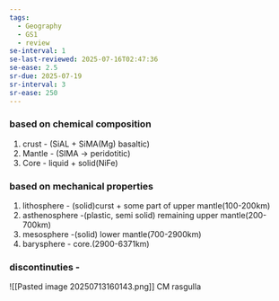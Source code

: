 ```yaml
---
tags:
  - Geography
  - GS1
  - review
se-interval: 1
se-last-reviewed: 2025-07-16T02:47:36
se-ease: 2.5
sr-due: 2025-07-19
sr-interval: 3
sr-ease: 250
---
```

### based on chemical composition
1. crust - (SiAL + SiMA(Mg) basaltic)
2. Mantle - (SIMA -> peridotitic)
3. Core - liquid + solid(NiFe)

### based on mechanical properties
1. lithosphere - (solid)curst + some part of upper mantle(100-200km)
2. asthenosphere -(plastic, semi solid) remaining upper mantle(200-700km)
3. mesosphere -(solid) lower mantle(700-2900km)
4. barysphere - core.(2900-6371km)
### discontinuties - 
![[Pasted image 20250713160143.png]]
CM rasgulla
